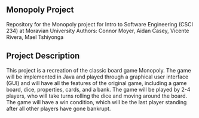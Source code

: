 ## Monopoly Project
Repository for the Monopoly project for Intro to Software Engineering (CSCI 234) at Moravian University
Authors: Connor Moyer, Aidan Casey, Vicente Rivera, Mael Tshiyonga

## Project Description

This project is a recreation of the classic board game Monopoly. The game will be implemented in Java and played through
a graphical user interface (GUI) and will have all the features of the original game, including a game board, dice,
properties, cards, and a bank. The game will be played by 2-4 players, who will take turns rolling the dice and moving around
the board. The game will have a win condition, which will be the last player standing after all other players have gone bankrupt.
